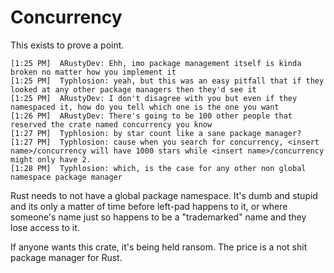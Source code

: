 # Concurrency

This exists to prove a point. 


```
[1:25 PM]  ARustyDev: Ehh, imo package management itself is kinda broken no matter how you implement it
[1:25 PM]  Typhlosion: yeah, but this was an easy pitfall that if they looked at any other package managers then they'd see it
[1:25 PM]  ARustyDev: I don't disagree with you but even if they namespaced it, how do you tell which one is the one you want
[1:26 PM]  ARustyDev: There's going to be 100 other people that reserved the crate named concurrency you know
[1:27 PM]  Typhlosion: by star count like a sane package manager?
[1:27 PM]  Typhlosion: cause when you search for concurrency, <insert name>/concurrency will have 1000 stars while <insert name>/concurrency might only have 2.
[1:28 PM]  Typhlosion: which, is the case for any other non global namespace package manager
```

Rust needs to not have a global package namespace. It's dumb and stupid and
its only a matter of time before left-pad happens to it, or where someone's 
name just so happens to be a "trademarked" name and they lose access to it.

If anyone wants this crate, it's being held ransom. The price is a not shit
package manager for Rust.

